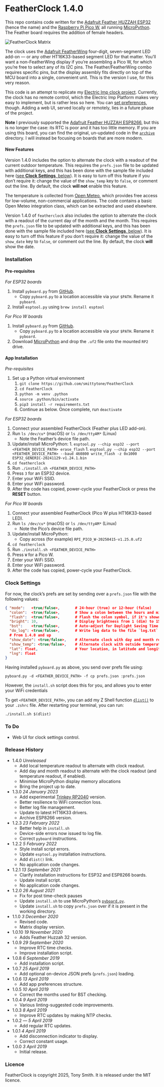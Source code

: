 # FeatherClock 1.4.0 #

This repo contains code written for the [Adafruit Feather HUZZAH ESP32](https://www.adafruit.com/product/3405) (hence the name) and the [Raspberry Pi Pico W](https://datasheets.raspberrypi.com/picow/pico-w-datasheet.pdf), all running [MicroPython](http://micropython.org/). The Feather board requires the addition of female headers.

![FeatherClock Matrix](./images/img_0420@2x.webp)

The clock uses the [Adafruit FeatherWing](https://learn.adafruit.com/adafruit-7-segment-led-featherwings/overview) four-digit, seven-segment LED add-on — or any other HT16K33-based segment LED for that matter. You’ll want a non-FeatherWing display if you’re assembling a Pico W, for which you’re free to select any of its I2C pins. The Feather/FeatherWing combo requires specific pins, but the display assembly fits directly on top of the MCU board into a single, convenient unit. This is the version I use, for this very reason.

This code is an attempt to replicate my [Electric Imp clock project](https://github.com/smittytone/Clock). Currently, the clock has no remote control, which the Electric Imp Platform makes very easy to implement, but is rather less so here. You can [set preferences](#clock-settings), though. Adding a web UI, served locally or remotely, lies in a future phase of the project.

**Note** I previously supported the [Adafruit Feather HUZZAH ESP8266](https://www.adafruit.com/product/2821), but this is no longer the case: its RTC is poor and it has too little memory. If you are using this board, you can find the original, un-updated code in the [`archive`](/archive) directory. I will instead be focusing on boards that are more modern.

#### New Features

Version 1.4.0 includes the option to alternate the clock with a readout of the current outdoor temperature. This requires the `prefs.json` file to be updated with additional keys, and this has been done with the sample file included here ([see **Clock Settings**, below](#clock-settings)). It is easy to turn off this feature if you don’t require it: change the value of the `show_temp` key to `false`, or comment out the line. By default, the clock **will not** enable this feature.

The temperature is collected from [Open Meteo](https://open-meteo.com/), which provides free access for low-volume, non-commercial applications. The code contains a basic Open Meteo integration class, which can be extracted and used elsewhere.

Version 1.4.0 of `featherclock` also includes the option to alternate the clock with a readout of the current day of the month and the month. This requires the `prefs.json` file to be updated with additional keys, and this has been done with the sample file included here ([see **Clock Settings**, below](#clock-settings)). It is easy to turn off this feature if you don’t require it: change the value of the `show_date` key to `false`, or comment out the line. By default, the clock **will** show the date.

### Installation ###

#### Pre-requisites ####

*For ESP32 boards*

1. Install `pyboard.py` from [GitHub](https://github.com/micropython/micropython/blob/master/tools/pyboard.py).
    * Copy `pyboard.py` to a location accessible via your `$PATH`. Rename it `pyboard`.
1. Install `esptool.py` using `brew install esptool`

*For Pico W boards*

1. Install `pyboard.py` from [GitHub](https://github.com/micropython/micropython/blob/master/tools/pyboard.py).
    * Copy `pyboard.py` to a location accessible via your `$PATH`. Rename it `pyboard`.
1. Download [MicroPython](https://micropython.org/resources/firmware/ADAFRUIT_QTPY_RP2040-20220618-v1.19.1.uf2) and drop the `.uf2` file onto the mounted `RP2` drive.

#### App Installation ####

*Pre-requisites*

1. Set up a Python virtual environment
    1. `git clone https://github.com/smittytone/FeatherClock`
    1. `cd FeatherClock`
    1. `python -m venv .python`
    1. `source .python/bin/activate`
    1. `pip3 install -r requirements.txt`
    1. Continue as below. Once complete, run `deactivate`

*For ESP32 boards*

1. Connect your assembled FeatherClock (Feather plus LED add-on).
1. Run `ls /dev/cu*` (macOS) or `ls /dev/ttyAM*` (Linux)
    * Note the Feather’s device file path.
1. Update/install MicroPython:
        1. `esptool.py --chip esp32 --port <FEATHER_DEVICE_PATH> erase_flash`
        1. `esptool.py --chip esp32 --port <FEATHER_DEVICE_PATH> --baud 460800 write_flash -z 0x1000 ESP32_GENERIC-20241129-v1.24.1.bin`
1. `cd featherclock`
1. Run `./install.sh <FEATHER_DEVICE_PATH>`
1. Press `3` for an ESP32 device.
1. Enter your WiFi SSID.
1. Enter your WiFi password.
1. After the code has copied, power-cycle your FeatherClock or press the **RESET** button.

*For Pico W boards*

1. Connect your assembled FeatherClock (Pico W plus HT16K33-based LED).
1. Run `ls /dev/cu*` (macOS) or `ls /dev/ttyAM*` (Linux)
    * Note the Pico’s device file path.
1. Update/install MicroPython:
    * Copy across (for example) `RPI_PICO_W-20250415-v1.25.0.uf2`
1. `cd featherclock`
1. Run `./install.sh <FEATHER_DEVICE_PATH>`
1. Press `W` for a Pico W.
1. Enter your WiFi SSID.
1. Enter your WiFi password.
1. After the code has copied, power-cycle your FeatherClock.

### Clock Settings ###

For now, the clock’s prefs are set by sending over a `prefs.json` file with the following values:

```json
{ "mode":   <true/false>,       # 24-hour (true) or 12-hour (false)
  "colon":  <true/false>,       # Show a colon between the hours and minutes readouts
  "flash":  <true/false>,       # Flash the colon symbol, if it's shown
  "bright": 10,                 # Display brightness from 1 (dim) to 15 (bright)
  "bst":    <true/false>,       # Auto-adjust for Daylight Saving Time
  "do_log": <true/false>,       # Write log data to the file `log.txt` on the device
  # From 1.4.0 and up
  "show_date": <true/false>,    # Alternate clock with day and month readout
  "show_temp": <true/false>,    # Alternate clock with outside temperature
  "lat": float,                 # Your location, in latitude and longitude
  "lng": float
}
```

Having installed `pyboard.py` as above, you send over prefs file using:

```shell
pyboard.py -d <FEATHER_DEVICE_PATH> -f cp prefs.json :prefs.json
```

However, the `install.sh` script does this for you, and allows you to enter your WiFi credentials

To get `<FEATHER_DEVICE_PATH>`, you can add my Z Shell function [`dlist()`](https://gist.github.com/smittytone/15d00976df5b702debdcb3a8ae8f5bae) to your `.zshrc` file. After restarting your terminal, you can run:

```shell
./install.sh $(dlist)
```

### To Do ###

- Web UI for clock settings control.

### Release History ###

- 1.4.0 *Unreleased*
    - Add local temperature readout to alternate with clock readout.
    - Add day and month readout to alternate with the clock readout (and temperature readout, if enabled).
    - Minimise MicroPython display memory allocations
    - Bring the project up to date.
- 1.3.0 *24 January 2023*
    - Add experimental [Trinkey RP2040](https://www.adafruit.com/product/5056) version.
    - Better resilience to WiFi connection loss.
    - Better log file management.
    - Update to latest HT16K33 drivers.
    - Archive ESP8266 version.
- 1.2.3 *23 February 2022*
    - Better help in `install.sh`
    - Device-side errors now issued to log file.
    - Correct `pyboard` instructions.
- 1.2.2 *5 February 2022*
    - Style install script errors.
    - Update `esptool.py` installation instructions.
    - Add `dlist()` link.
    - No application code changes.
- 1.2.1 *13 September 2021*
    - Clarify installation instructions for ESP32 and ESP8266 boards.
    - Update install script.
    - No application code changes.
- 1.2.0 *26 August 2021*
    - Fix for post time-check pauses
    - Update `install.sh` to use MicroPython’s [`pyboard.py`](https://docs.micropython.org/en/latest/reference/pyboard.py.html).
    - Update `install.sh` to copy `prefs.json` over if it is present in the working directory.
- 1.1.0 *3 December 2020*
    - Revised code.
    - Matrix display version.
- 1.0.10 *19 November 2020*
    - Adds Feather Huzzah 32 version.
- 1.0.9 *29 September 2020*
    - Improve RTC time checks.
    - Improve installation script.
- 1.0.8 *6 September 2019*
    - Add installation script.
- 1.0.7 *25 April 2019*
    - Add optional on-device JSON prefs (`prefs.json`) loading.
- 1.0.6 *13 April 2019*
    - Add app preferences structure.
- 1.0.5 *10 April 2019*
    - Correct the months used for BST checking.
- 1.0.4 *9 April 2019*
    - Various linting-suggested code improvements.
- 1.0.3 *8 April 2019*
    - Improve RTC updates by making NTP checks.
- 1.0.2 &mdash; *5 April 2019*
    - Add regular RTC updates.
- 1.0.1 *4 April 2019*
    - Add disconnection indicator to display.
    - Correct constant usage.
- 1.0.0 *3 April 2019*
    - Initial release.

### Licence ###

FeatherClock is copyright 2025, Tony Smith. It is released under the MIT licence.
